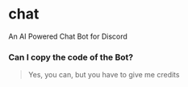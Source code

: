 # chat
An AI Powered Chat Bot for Discord

### Can I copy the code of the Bot?
> Yes, you can, but you have to give me credits
